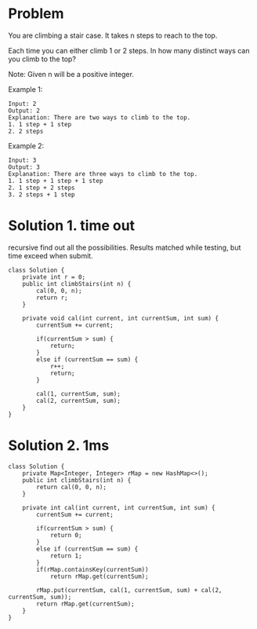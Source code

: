 # Problem

You are climbing a stair case. It takes n steps to reach to the top.

Each time you can either climb 1 or 2 steps. In how many distinct ways can you climb to the top?

Note: Given n will be a positive integer.

Example 1:
```
Input: 2
Output: 2
Explanation: There are two ways to climb to the top.
1. 1 step + 1 step
2. 2 steps
```

Example 2:

```
Input: 3
Output: 3
Explanation: There are three ways to climb to the top.
1. 1 step + 1 step + 1 step
2. 1 step + 2 steps
3. 2 steps + 1 step
```

# Solution 1. time out
recursive find out all the possibilities. Results matched while testing, but time exceed when submit.

```
class Solution {
    private int r = 0;
    public int climbStairs(int n) {
        cal(0, 0, n);
        return r;
    }
    
    private void cal(int current, int currentSum, int sum) {
        currentSum += current;
        
        if(currentSum > sum) {
            return;
        }
        else if (currentSum == sum) {
            r++;
            return;
        }
        
        cal(1, currentSum, sum);
        cal(2, currentSum, sum);
    }
}
```

# Solution 2. 1ms

```
class Solution {
    private Map<Integer, Integer> rMap = new HashMap<>();
    public int climbStairs(int n) {
        return cal(0, 0, n);
    }
    
    private int cal(int current, int currentSum, int sum) {
        currentSum += current;
        
        if(currentSum > sum) {
            return 0;
        }
        else if (currentSum == sum) {
            return 1;
        }
        if(rMap.containsKey(currentSum))
            return rMap.get(currentSum);
        
        rMap.put(currentSum, cal(1, currentSum, sum) + cal(2, currentSum, sum));
        return rMap.get(currentSum);
    }
}
```
